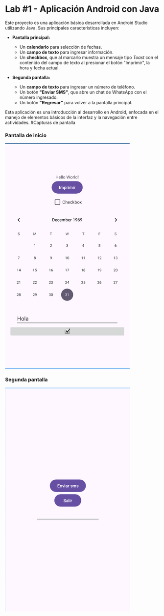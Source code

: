 # Lab #1 - Aplicación Android con Java

Este proyecto es una aplicación básica desarrollada en Android Studio utilizando Java. Sus principales características incluyen:

* **Pantalla principal:**

  * Un **calendario** para selección de fechas.
  * Un **campo de texto** para ingresar información.
  * Un **checkbox**, que al marcarlo muestra un mensaje tipo *Toast* con el contenido del campo de texto al presionar el botón "Imprimir", la hora y fecha actual.

* **Segunda pantalla:**

  * Un **campo de texto** para ingresar un número de teléfono.
  * Un botón **"Enviar SMS"**, que abre un chat de WhatsApp con el número ingresado.
  * Un botón **"Regresar"** para volver a la pantalla principal.

Esta aplicación es una introducción al desarrollo en Android, enfocada en el manejo de elementos básicos de la interfaz y la navegación entre actividades.
#Capturas de pantalla

### Pantalla de inicio
![Pantalla calendario](./screenshots/lab1_1.png)

### Segunda pantalla
![Pantalla de envío de msj al whatsapp](./screenshots/lab1_2.png)

